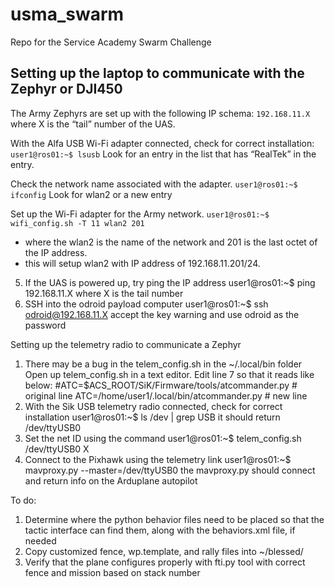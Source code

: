 # usma_swarm
Repo for the Service Academy Swarm Challenge

## Setting up the laptop to communicate with the Zephyr or DJI450

The Army Zephyrs are set up with the following IP schema: 
`192.168.11.X` where X is the “tail” number of the UAS.

With the Alfa USB Wi-Fi adapter connected, check for correct installation:
`user1@ros01:~$ lsusb`
Look for an entry in the list that has “RealTek” in the entry.

Check the network name associated with the adapter.
`user1@ros01:~$ ifconfig`
Look for wlan2 or a new entry

Set up the Wi-Fi adapter for the Army network.
`user1@ros01:~$ wifi_config.sh -T 11 wlan2 201`
- where the wlan2 is the name of the network and 201 is the last octet of the IP address.
- this will setup wlan2 with IP address of 192.168.11.201/24.

5. If the UAS is powered up, try ping the IP address
	user1@ros01:~$ ping 192.168.11.X
  where X is the tail number
6.  SSH into the odroid payload computer
	user1@ros01:~$ ssh odroid@192.168.11.X
  accept the key warning and use odroid as the password


Setting up the telemetry radio to communicate a Zephyr

1.  There may be a bug in the telem_config.sh in the ~/.local/bin folder
     Open up telem_config.sh in a text editor.
     Edit line 7 so that it reads like below:
     #ATC=$ACS_ROOT/SiK/Firmware/tools/atcommander.py # original line
  ATC=/home/user1/.local/bin/atcommander.py	# new line
2.  With the Sik USB telemetry radio connected, check for correct installation
	user1@ros01:~$ ls /dev | grep USB
  it should return /dev/ttyUSB0
3.  Set the net ID using the command
	user1@ros01:~$ telem_config.sh /dev/ttyUSB0 X
4.  Connect to the Pixhawk using the telemetry link
	user1@ros01:~$ mavproxy.py --master=/dev/ttyUSB0
  the mavproxy.py should connect and return info on the Arduplane autopilot


To do:
1.  Determine where the python behavior files need to be placed so that the tactic interface can find them, along with the behaviors.xml file, if needed
2.  Copy customized fence, wp.template, and rally files into ~/blessed/
3.  Verify that the plane configures properly with fti.py tool with correct fence and mission based on stack number
